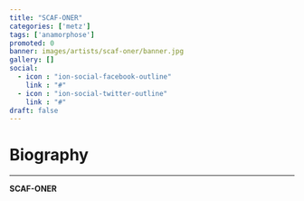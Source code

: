 ```yaml
---
title: "SCAF-ONER"
categories: ['metz']
tags: ['anamorphose']
promoted: 0
banner: images/artists/scaf-oner/banner.jpg
gallery: []
social:
  - icon : "ion-social-facebook-outline"
    link : "#"
  - icon : "ion-social-twitter-outline"
    link : "#"
draft: false
---
```


# Biography
---

**SCAF-ONER**